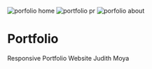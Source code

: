 ![porfolio home](https://user-images.githubusercontent.com/64097627/118695244-f9679200-b7da-11eb-940d-5d4a58aba86e.png)
![portfolio pr](https://user-images.githubusercontent.com/64097627/118695298-08e6db00-b7db-11eb-9447-36560e743421.png)
![porfolio about](https://user-images.githubusercontent.com/64097627/118695349-19975100-b7db-11eb-880c-c9abf09208a0.png)
# Portfolio
Responsive Portfolio Website Judith Moya




